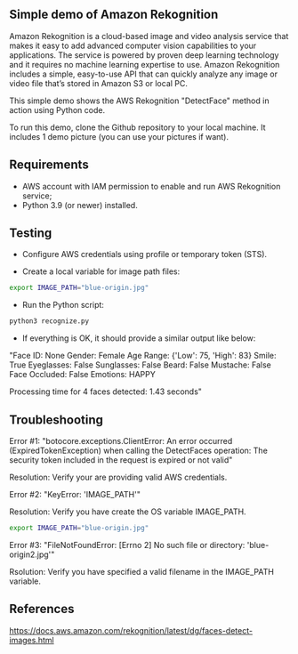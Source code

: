 ## Simple demo of Amazon Rekognition

Amazon Rekognition is a cloud-based image and video analysis service that makes it easy to add advanced computer vision capabilities to your applications. The service is powered by proven deep learning technology and it requires no machine learning expertise to use. Amazon Rekognition includes a simple, easy-to-use API that can quickly analyze any image or video file that’s stored in Amazon S3 or local PC.

This simple demo shows the AWS Rekognition "DetectFace" method in action using Python code.

To run this demo, clone the Github repository to your local machine. It includes 1 demo picture (you can use your pictures if want).

## Requirements

* AWS account with IAM permission to enable and run AWS Rekognition service;
* Python 3.9 (or newer) installed.

## Testing

* Configure AWS credentials using profile or temporary token (STS).

* Create a local variable for image path files:

```bash
export IMAGE_PATH="blue-origin.jpg"
```

* Run the Python script:

```bash
python3 recognize.py
```

* If everything is OK, it should provide a similar output like below:

"Face ID: None
Gender: Female
Age Range: {'Low': 75, 'High': 83}
Smile: True
Eyeglasses: False
Sunglasses: False
Beard: False
Mustache: False
Face Occluded: False
Emotions: HAPPY

Processing time for 4 faces detected: 1.43 seconds"

## Troubleshooting

Error #1: "botocore.exceptions.ClientError: An error occurred (ExpiredTokenException) when calling the DetectFaces operation: The security token included in the request is expired or not valid"

Resolution: Verify your are providing valid AWS credentials.

Error #2: "KeyError: 'IMAGE_PATH'"

Resolution: Verify you have create the OS variable IMAGE_PATH.

```bash
export IMAGE_PATH="blue-origin.jpg"
```

Error #3: "FileNotFoundError: [Errno 2] No such file or directory: 'blue-origin2.jpg'"

Rsolution: Verify you have specified a valid filename in the IMAGE_PATH variable.

## References

https://docs.aws.amazon.com/rekognition/latest/dg/faces-detect-images.html

